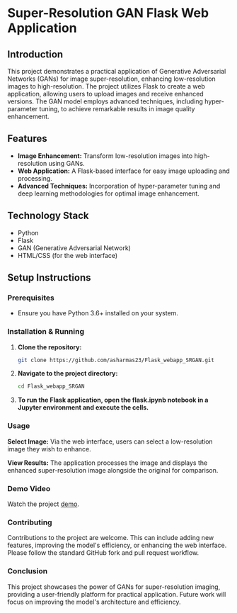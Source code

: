 # Super-Resolution GAN Flask Web Application

## Introduction
This project demonstrates a practical application of Generative Adversarial Networks (GANs) for image super-resolution, enhancing low-resolution images to high-resolution. The project utilizes Flask to create a web application, allowing users to upload images and receive enhanced versions. The GAN model employs advanced techniques, including hyper-parameter tuning, to achieve remarkable results in image quality enhancement.

## Features
- **Image Enhancement:** Transform low-resolution images into high-resolution using GANs.
- **Web Application:** A Flask-based interface for easy image uploading and processing.
- **Advanced Techniques:** Incorporation of hyper-parameter tuning and deep learning methodologies for optimal image enhancement.

## Technology Stack
- Python
- Flask
- GAN (Generative Adversarial Network)
- HTML/CSS (for the web interface)

## Setup Instructions

### Prerequisites
- Ensure you have Python 3.6+ installed on your system.

### Installation & Running
1. **Clone the repository:**
   ```bash
   git clone https://github.com/asharmas23/Flask_webapp_SRGAN.git

2. **Navigate to the project directory:**
    ```bash
    cd Flask_webapp_SRGAN
3. **To run the Flask application, open the flask.ipynb notebook in a Jupyter environment and execute the cells.**

### Usage
**Select Image:** Via the web interface, users can select a low-resolution image they wish to enhance.

**View Results:** The application processes the image and displays the enhanced super-resolution image alongside the original for comparison.

### Demo Video
Watch the project [demo](https://drive.google.com/file/d/1qI1MhRot8T3oZp0HOqQLVu-B8zTLuej7/view?usp=drive_link).

### Contributing
Contributions to the project are welcome. This can include adding new features, improving the model's efficiency, or enhancing the web interface. Please follow the standard GitHub fork and pull request workflow.

### Conclusion
This project showcases the power of GANs for super-resolution imaging, providing a user-friendly platform for practical application. Future work will focus on improving the model's architecture and efficiency.

